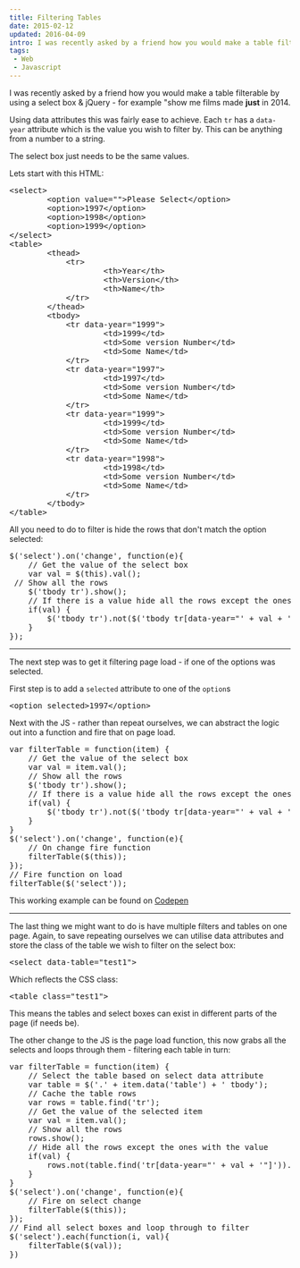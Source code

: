 ```yaml
---
title: Filtering Tables
date: 2015-02-12
updated: 2016-04-09
intro: I was recently asked by a friend how you would make a table filterable by using a select box & jQuery - for example "show me films made just in 2014. Using ...
tags:
 - Web
 - Javascript
---
```


<p>I was recently asked by a friend how you would make a table filterable by using a select box & jQuery - for example "show me films made <strong>just</strong> in 2014.</p>
<p>Using data attributes this was fairly ease to achieve. Each <code>tr</code> has a <code>data-year</code> attribute which is the value you wish to filter by. This can be anything from a number to a string.</p>
<p>The select box just needs to be the same values.</p>
<p>Lets start with this HTML:</p>
<pre class="language-html">&lt;select&gt;
        &lt;option value=""&gt;Please Select&lt;/option&gt;
        &lt;option&gt;1997&lt;/option&gt;
        &lt;option&gt;1998&lt;/option&gt;
        &lt;option&gt;1999&lt;/option&gt;
&lt;/select&gt;
&lt;table&gt;
        &lt;thead&gt;
            &lt;tr&gt;
                    &lt;th&gt;Year&lt;/th&gt;
                    &lt;th&gt;Version&lt;/th&gt;
                    &lt;th&gt;Name&lt;/th&gt;
            &lt;/tr&gt;
        &lt;/thead&gt;
        &lt;tbody&gt;
            &lt;tr data-year="1999"&gt;
                    &lt;td&gt;1999&lt;/td&gt;
                    &lt;td&gt;Some version Number&lt;/td&gt;
                    &lt;td&gt;Some Name&lt;/td&gt;
            &lt;/tr&gt;
            &lt;tr data-year="1997"&gt;
                    &lt;td&gt;1997&lt;/td&gt;
                    &lt;td&gt;Some version Number&lt;/td&gt;
                    &lt;td&gt;Some Name&lt;/td&gt;
            &lt;/tr&gt;
            &lt;tr data-year="1999"&gt;
                    &lt;td&gt;1999&lt;/td&gt;
                    &lt;td&gt;Some version Number&lt;/td&gt;
                    &lt;td&gt;Some Name&lt;/td&gt;
            &lt;/tr&gt;
            &lt;tr data-year="1998"&gt;
                    &lt;td&gt;1998&lt;/td&gt;
                    &lt;td&gt;Some version Number&lt;/td&gt;
                    &lt;td&gt;Some Name&lt;/td&gt;
            &lt;/tr&gt;
        &lt;/tbody&gt;
&lt;/table&gt;</pre>
<p>All you need to do to filter is hide the rows that don't match the option selected:</p>
<pre class="language-javascript">$('select').on('change', function(e){
    // Get the value of the select box
    var val = $(this).val();
 // Show all the rows
    $('tbody tr').show();
    // If there is a value hide all the rows except the ones with a data-year of that value
    if(val) {
        $('tbody tr').not($('tbody tr[data-year="' + val + '"]')).hide();
    }
});</pre>
<hr>
<p>The next step was to get it filtering page load - if one of the options was selected.</p>
<p>First step is to add a <code>selected</code> attribute to one of the <code>option</code>s</p>
<pre>
&lt;option selected&gt;1997&lt;/option&gt;</pre>
<p>Next with the JS - rather than repeat ourselves, we can abstract the logic out into a function and fire that on page load.</p>
<pre class="language-javascript">var filterTable = function(item) {
    // Get the value of the select box
    var val = item.val();
    // Show all the rows
    $('tbody tr').show();
    // If there is a value hide all the rows except the ones with a data-year of that value
    if(val) {
        $('tbody tr').not($('tbody tr[data-year="' + val + '"]')).hide();
    }
}
$('select').on('change', function(e){
    // On change fire function
    filterTable($(this));
});
// Fire function on load
filterTable($('select'));</pre>
<p>This working example can be found on <a href="http://codepen.io/mikestreety/pen/OPOVma">Codepen</a></p>
<hr>
<p>The last thing we might want to do is have multiple filters and tables on one page. Again, to save repeating ourselves we can utilise data attributes and store the class of the table we wish to filter on the select box:</p>
<pre class="language-html">&lt;select data-table="test1"&gt;</pre>
<p>Which reflects the CSS class:</p>
<pre class="language-html">&lt;table class="test1"&gt;</pre>
<p>This means the tables and select boxes can exist in different parts of the page (if needs be).</p>
<p>The other change to the JS is the page load function, this now grabs all the selects and loops through them - filtering each table in turn:</p>
<pre class="language-javascript">var filterTable = function(item) {
    // Select the table based on select data attribute 
    var table = $('.' + item.data('table') + ' tbody');
    // Cache the table rows
    var rows = table.find('tr');
    // Get the value of the selected item
    var val = item.val();
    // Show all the rows
    rows.show();
    // Hide all the rows except the ones with the value
    if(val) {
        rows.not(table.find('tr[data-year="' + val + '"]')).hide();
    }
}
$('select').on('change', function(e){
    // Fire on select change
    filterTable($(this));
});
// Find all select boxes and loop through to filter
$('select').each(function(i, val){
    filterTable($(val));
})</pre>

